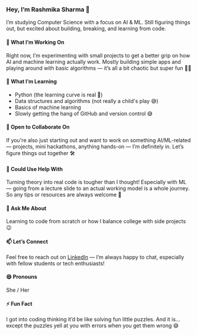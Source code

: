 ### Hey, I’m Rashmika Sharma 👋

I’m studying Computer Science with a focus on AI & ML. Still figuring things out, but excited about building, breaking, and learning from code.



#### 🔭 What I’m Working On  
Right now, I’m experimenting with small projects to get a better grip on how AI and machine learning actually work. Mostly building simple apps and playing around with basic algorithms — it’s all a bit chaotic but super fun 🤖✨

#### 🌱 What I’m Learning  
- Python (the learning curve is real 🐍)  
- Data structures and algorithms (not really a child's play 😅)  
- Basics of machine learning  
- Slowly getting the hang of GitHub and version control 😅  

#### 👯 Open to Collaborate On  
If you're also just starting out and want to work on something AI/ML-related — projects, mini hackathons, anything hands-on — I’m definitely in. Let’s figure things out together 🛠️

#### 🤔 Could Use Help With  
Turning theory into real code is tougher than I thought! Especially with ML — going from a lecture slide to an actual working model is a whole journey. So any tips or resources are always welcome 🙌

#### 💬 Ask Me About  
Learning to code from scratch or how I balance college with side projects 😉

#### 📫 Let’s Connect  
Feel free to reach out on [LinkedIn](https://www.linkedin.com/in/rashmika-sharma-9a8b72341) — I’m always happy to chat, especially with fellow students or tech enthusiasts!

#### 😄 Pronouns  
She / Her

#### ⚡ Fun Fact  
I got into coding thinking it’d be like solving fun little puzzles. And it is… except the puzzles yell at you with errors when you get them wrong 😅
